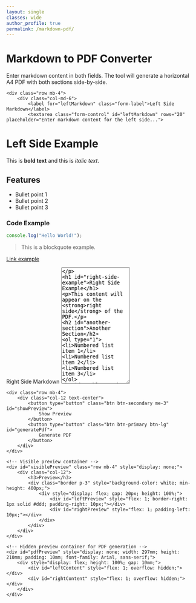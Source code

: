 ```yaml
---
layout: single
classes: wide
author_profile: true
permalink: /markdown-pdf/
---
```


<link href="https://cdn.jsdelivr.net/npm/bootstrap@5.3.8/dist/css/bootstrap.min.css" rel="stylesheet"
    integrity="sha384-sRIl4kxILFvY47J16cr9ZwB07vP4J8+LH7qKQnuqkuIAvNWLzeN8tE5YBujZqJLB" crossorigin="anonymous">

<script src="https://cdn.jsdelivr.net/npm/bootstrap@5.3.8/dist/js/bootstrap.bundle.min.js"
    integrity="sha384-FKyoEForCGlyvwx9Hj09JcYn3nv7wiPVlz7YYwJrWVcXK/BmnVDxM+D2scQbITxI"
    crossorigin="anonymous"></script>

<script src="https://cdn.jsdelivr.net/npm/marked/marked.min.js"></script>
<script src="https://cdn.jsdelivr.net/npm/jspdf@2.5.1/dist/jspdf.umd.min.js"></script>
<script src="https://cdn.jsdelivr.net/npm/html2canvas@1.4.1/dist/html2canvas.min.js"></script>

<div class="container-fluid mt-5">
    <h1>Markdown to PDF Converter</h1>
    <p class="text-muted mb-4">Enter markdown content in both fields. The tool will generate a horizontal A4 PDF with both sections side-by-side.</p>

    <div class="row mb-4">
        <div class="col-md-6">
            <label for="leftMarkdown" class="form-label">Left Side Markdown</label>
            <textarea class="form-control" id="leftMarkdown" rows="20" placeholder="Enter markdown content for the left side...">
# Left Side Example

This is **bold text** and this is *italic text*.

## Features
- Bullet point 1
- Bullet point 2
- Bullet point 3

### Code Example
```javascript
console.log("Hello World!");
```

> This is a blockquote example.

[Link example](https://example.com)
            </textarea>
        </div>
        <div class="col-md-6">
            <label for="rightMarkdown" class="form-label">Right Side Markdown</label>
            <textarea class="form-control" id="rightMarkdown" rows="20" placeholder="Enter markdown content for the right side...">
# Right Side Example

This content will appear on the **right side** of the PDF.

## Another Section
1. Numbered list item 1
2. Numbered list item 2
3. Numbered list item 3

### Tables Work Too
| Column 1 | Column 2 |
|----------|----------|
| Data 1   | Data 2   |
| Data 3   | Data 4   |

---

*This is the end of the right side content.*
            </textarea>
        </div>
    </div>

    <div class="row mb-4">
        <div class="col-12 text-center">
            <button type="button" class="btn btn-secondary me-3" id="showPreview">
                Show Preview
            </button>
            <button type="button" class="btn btn-primary btn-lg" id="generatePdf">
                Generate PDF
            </button>
        </div>
    </div>

    <!-- Visible preview container -->
    <div id="visiblePreview" class="row mb-4" style="display: none;">
        <div class="col-12">
            <h3>Preview</h3>
            <div class="border p-3" style="background-color: white; min-height: 400px;">
                <div style="display: flex; gap: 20px; height: 100%;">
                    <div id="leftPreview" style="flex: 1; border-right: 1px solid #ddd; padding-right: 10px;"></div>
                    <div id="rightPreview" style="flex: 1; padding-left: 10px;"></div>
                </div>
            </div>
        </div>
    </div>

    <!-- Hidden preview container for PDF generation -->
    <div id="pdfPreview" style="display: none; width: 297mm; height: 210mm; padding: 10mm; font-family: Arial, sans-serif;">
        <div style="display: flex; height: 100%; gap: 10mm;">
            <div id="leftContent" style="flex: 1; overflow: hidden;"></div>
            <div id="rightContent" style="flex: 1; overflow: hidden;"></div>
        </div>
    </div>
</div>

<script src="{{ '/assets/js/markdown-pdf.js' | relative_url }}"></script>